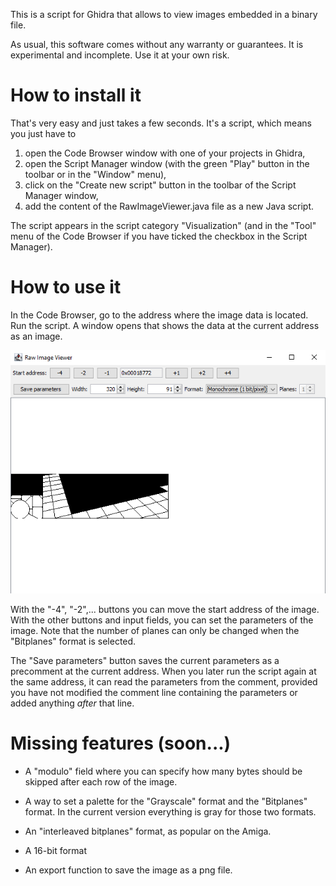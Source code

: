 This is a script for Ghidra that allows to view images embedded in a binary file.

As usual, this software comes without any warranty or guarantees. It is experimental and incomplete. Use it at your own risk.

# How to install it

That's very easy and just takes a few seconds. It's a script, which means you just have to
1. open the Code Browser window with one of your projects in Ghidra,
1. open the Script Manager window (with the green "Play" button in the toolbar or in the "Window" menu),
1. click on the "Create new script" button in the toolbar of the Script Manager window,
1. add the content of the RawImageViewer.java file as a new Java script.

The script appears in the script category "Visualization" (and in the "Tool" menu of the Code Browser if you have ticked the  checkbox in the Script Manager).

# How to use it

In the Code Browser, go to the address where the image data is located. Run the script. A window opens that shows the data at the current address as an image.

![screenshot](screenshot.png)

With the "-4", "-2",... buttons you can move the start address of the image. With the other buttons and input fields, you can set the parameters of the image. Note that the number of planes can only be changed when the "Bitplanes" format is selected.

The "Save parameters" button saves the current parameters as a precomment at the current address. When you later run the script again at the same address, it can read the parameters from the comment, provided you have not modified the comment line containing the parameters or added anything *after* that line.

# Missing features (soon...)

- A "modulo" field where you can specify how many bytes should be skipped after each row of the image.

- A way to set a palette for the "Grayscale" format and the "Bitplanes" format. In the current version everything is gray for those two formats.

- An "interleaved bitplanes" format, as popular on the Amiga.

- A 16-bit format

- An export function to save the image as a png file.



